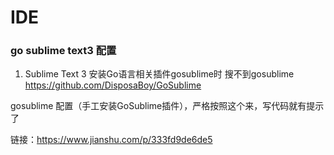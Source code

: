 ﻿# IDE 

### go sublime text3 配置


1. Sublime Text 3 安装Go语言相关插件gosublime时 搜不到gosublime   https://github.com/DisposaBoy/GoSublime

 gosublime 配置（手工安装GoSublime插件），严格按照这个来，写代码就有提示了

链接：https://www.jianshu.com/p/333fd9de6de5


